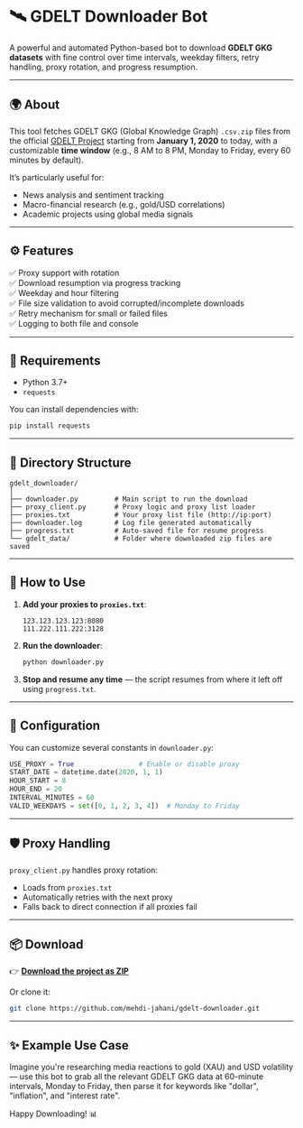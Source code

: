 
# 🛰️ GDELT Downloader Bot

A powerful and automated Python-based bot to download **GDELT GKG datasets** with fine control over time intervals, weekday filters, retry handling, proxy rotation, and progress resumption.

---

## 🌍 About

This tool fetches GDELT GKG (Global Knowledge Graph) `.csv.zip` files from the official [GDELT Project](https://www.gdeltproject.org/) starting from **January 1, 2020** to today, with a customizable **time window** (e.g., 8 AM to 8 PM, Monday to Friday, every 60 minutes by default).

It’s particularly useful for:

- News analysis and sentiment tracking
- Macro-financial research (e.g., gold/USD correlations)
- Academic projects using global media signals

---

## ⚙️ Features

✅ Proxy support with rotation  
✅ Download resumption via progress tracking  
✅ Weekday and hour filtering  
✅ File size validation to avoid corrupted/incomplete downloads  
✅ Retry mechanism for small or failed files  
✅ Logging to both file and console  

---

## 🧰 Requirements

- Python 3.7+
- `requests`

You can install dependencies with:

```bash
pip install requests
```

---

## 📁 Directory Structure

```
gdelt_downloader/
│
├── downloader.py         # Main script to run the download
├── proxy_client.py       # Proxy logic and proxy list loader
├── proxies.txt           # Your proxy list file (http://ip:port)
├── downloader.log        # Log file generated automatically
├── progress.txt          # Auto-saved file for resume progress
└── gdelt_data/           # Folder where downloaded zip files are saved
```

---

## 🚀 How to Use

1. **Add your proxies to `proxies.txt`**:
   ```
   123.123.123.123:8080
   111.222.111.222:3128
   ```

2. **Run the downloader**:
   ```bash
   python downloader.py
   ```

3. **Stop and resume any time** — the script resumes from where it left off using `progress.txt`.

---

## 🔧 Configuration

You can customize several constants in `downloader.py`:

```python
USE_PROXY = True                # Enable or disable proxy
START_DATE = datetime.date(2020, 1, 1)
HOUR_START = 8
HOUR_END = 20
INTERVAL_MINUTES = 60
VALID_WEEKDAYS = set([0, 1, 2, 3, 4])  # Monday to Friday
```

---

## 🛡️ Proxy Handling

`proxy_client.py` handles proxy rotation:

- Loads from `proxies.txt`
- Automatically retries with the next proxy
- Falls back to direct connection if all proxies fail

---

## 📦 Download

👉 [**Download the project as ZIP**](https://github.com/mehdi-jahani/gdelt-downloader/archive/refs/heads/main.zip)

Or clone it:

```bash
git clone https://github.com/mehdi-jahani/gdelt-downloader.git
```

---

## ✨ Example Use Case

Imagine you're researching media reactions to gold (XAU) and USD volatility — use this bot to grab all the relevant GDELT GKG data at 60-minute intervals, Monday to Friday, then parse it for keywords like "dollar", "inflation", and "interest rate".

Happy Downloading! 📊

